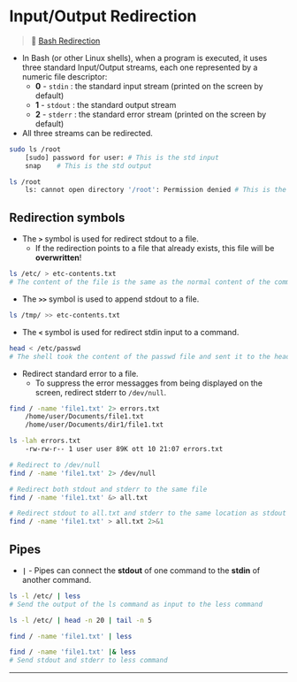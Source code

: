 # Input/Output Redirection

> 📌 [Bash Redirection](https://linuxize.com/post/bash-redirect-stderr-stdout/)

- In Bash (or other Linux shells), when a program is executed, it uses three standard Input/Output streams, each one represented by a numeric file descriptor:
  - **0** - `stdin` : the standard input stream (printed on the screen by default)
  - **1** - `stdout` : the standard output stream
  - **2** - `stderr` : the standard error stream (printed on the screen by default)
- All three streams can be redirected.

```bash
sudo ls /root 
	[sudo] password for user: # This is the std input
	snap	# This is the std output

ls /root
	ls: cannot open directory '/root': Permission denied # This is the std error
```

## Redirection symbols

- The **`>`** symbol is used for redirect stdout to a file.
  - If the redirection points to a file that already exists, this file will be **overwritten**!

```bash
ls /etc/ > etc-contents.txt
# The content of the file is the same as the normal content of the command
```

- The **`>>`** symbol is used to append stdout to a file.

```bash
ls /tmp/ >> etc-contents.txt
```

- The **`<`** symbol is used for redirect stdin input to a command.

```bash
head < /etc/passwd
# The shell took the content of the passwd file and sent it to the head utility
```

- Redirect standard error to a file.
  - To suppress the error messagges from being displayed on the screen, redirect stderr to `/dev/null`.

```bash
find / -name 'file1.txt' 2> errors.txt
    /home/user/Documents/file1.txt
    /home/user/Documents/dir1/file1.txt

ls -lah errors.txt 
	-rw-rw-r-- 1 user user 89K ott 10 21:07 errors.txt

# Redirect to /dev/null
find / -name 'file1.txt' 2> /dev/null

# Redirect both stdout and stderr to the same file
find / -name 'file1.txt' &> all.txt

# Redirect stdout to all.txt and stderr to the same location as stdout
find / -name 'file1.txt' > all.txt 2>&1
```

## Pipes

- **`|`** - Pipes can connect the **stdout** of one command to the **stdin** of another command.

```bash
ls -l /etc/ | less
# Send the output of the ls command as input to the less command

ls -l /etc/ | head -n 20 | tail -n 5

find / -name 'file1.txt' | less

find / -name 'file1.txt' |& less
# Send stdout and stderr to less command
```

------

